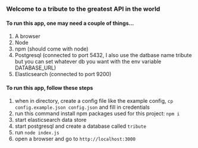 ### Welcome to a tribute to the greatest API in the world

#### To run this app, one may need a couple of things...

1.  A browser
2.  Node
3.  npm (should come with node)
4.  Postgresql (connected to port 5432, I also use the datbase name tribute but you can set whatever db you want with the env variable DATABASE_URL)
5.  Elasticsearch (connected to port 9200)

#### To run this app, follow these steps

1.  when in directory, create a config file like the example config, `cp config.example.json config.json` and fill in credentials
1.  run this command install npm packages used for this project: `npm i`
2.  start elasticsearch data store
3.  start postgresql and create a database called `tribute`
4.  run `node index.js`
5.  open a browser and go to `http://localhost:3000`